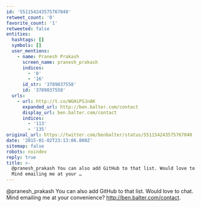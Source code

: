 ```yaml
---
id: '551154243575767040'
retweet_count: '0'
favorite_count: '1'
retweeted: false
entities:
  hashtags: []
  symbols: []
  user_mentions:
    - name: Pranesh Prakash
      screen_name: pranesh_prakash
      indices:
        - '0'
        - '16'
      id_str: '3789837558'
      id: '3789837558'
  urls:
    - url: http://t.co/WGHiPSJnAK
      expanded_url: http://ben.balter.com/contact
      display_url: ben.balter.com/contact
      indices:
        - '113'
        - '135'
original_url: https://twitter.com/benbalter/status/551154243575767040
date: '2015-01-02T23:13:06.000Z'
sitemap: false
robots: noindex
reply: true
title: >-
  @pranesh_prakash You can also add GitHub to that list. Would love to chat.
  Mind emailing me at your …
---
```


@pranesh_prakash You can also add GitHub to that list. Would love to chat. Mind emailing me at your convenience? http://ben.balter.com/contact.